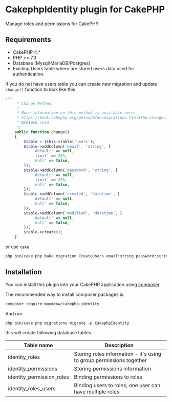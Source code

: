 # CakephpIdentity plugin for CakePHP

Manage roles and permissions for CakePHP.

## Requirements

* CakePHP 4.*
* PHP >= 7.3
* Database (Mysql/MariaDB/Postgres)
* Existing Users table where are stored users data used for authentication.

If you do not have users table you can create new migration and update `change()` function to look like this

```php
/**
     * Change Method.
     *
     * More information on this method is available here:
     * https://book.cakephp.org/phinx/0/en/migrations.html#the-change-method
     * @return void
     */
    public function change()
    {
        $table = $this->table('users');
        $table->addColumn('email', 'string', [
            'default' => null,
            'limit' => 255,
            'null' => false,
        ]);
        $table->addColumn('password', 'string', [
            'default' => null,
            'limit' => 255,
            'null' => false,
        ]);
        $table->addColumn('created', 'datetime', [
            'default' => null,
            'null' => false,
        ]);
        $table->addColumn('modified', 'datetime', [
            'default' => null,
            'null' => false,
        ]);
        $table->create();
    }
```

or use `cake`

```bash
php bin/cake.php bake migration CreateUsers email:string password:string created modified
```

## Installation

You can install this plugin into your CakePHP application using [composer](https://getcomposer.org).

The recommended way to install composer packages is:

```bash
composer require maymeow/cakephp-identity
```

And run

```
php bin/cake.php migrations migrate -p CakephpIdentity
```

this will create following database tables.

|Table name | Description |
|---|---|
| identity_roles | Storing roles information - it's using to group permissions together|
| identity_permissions | Storing permissions information |
| identity_permission_roles | Binding permissions to roles |
| identity_roles_users | Binding users to roles, one user can have multiple roles |
